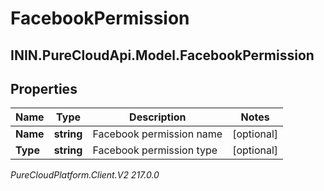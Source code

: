 # FacebookPermission

## ININ.PureCloudApi.Model.FacebookPermission

## Properties

|Name | Type | Description | Notes|
|------------ | ------------- | ------------- | -------------|
| **Name** | **string** | Facebook permission name | [optional] |
| **Type** | **string** | Facebook permission type | [optional] |



_PureCloudPlatform.Client.V2 217.0.0_
